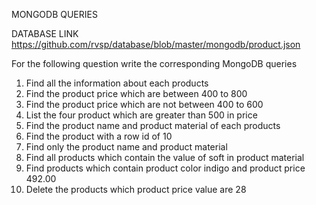 MONGODB QUERIES 

DATABASE LINK
https://github.com/rvsp/database/blob/master/mongodb/product.json

For the following question write the corresponding MongoDB queries

1) Find all the information about each products
2) Find the product price which are between 400 to 800
3) Find the product price which are not between 400 to 600
4) List the four product which are greater than 500 in price 
5) Find the product name and product material of each products
6) Find the product with a row id of 10
7) Find only the product name and product material
8) Find all products which contain the value of soft in product material 
9) Find products which contain product color indigo  and product price 492.00
10) Delete the products which product price value are 28

